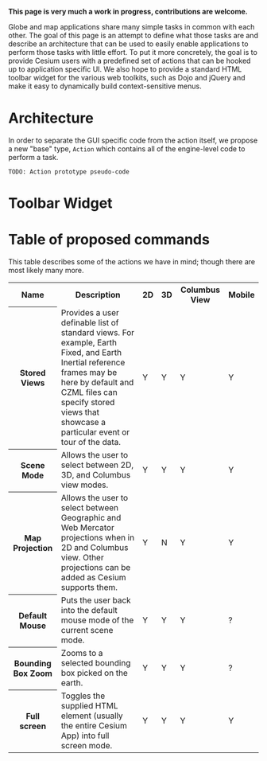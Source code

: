 **This page is very much a work in progress, contributions are welcome.**

Globe and map applications share many simple tasks in common with each other.  The goal of this page is an attempt to define what those tasks are and describe an architecture that can be used to easily enable applications to perform those tasks with little effort.  To put it more concretely, the goal is to provide Cesium users with a predefined set of actions that can be hooked up to application specific UI.  We also hope to provide a standard HTML toolbar widget for the various web toolkits, such as Dojo and jQuery and make it easy to dynamically build context-sensitive menus.

# Architecture
In order to separate the GUI specific code from the action itself, we propose a new "base" type, `Action` which contains all of the engine-level code to perform a task.

```
TODO: Action prototype pseudo-code
```

# Toolbar Widget

# Table of proposed commands
This table describes some of the actions we have in mind; though there are most likely many more.

<table>
  <tr>
    <th>Name</th>
    <th>Description</th>
    <th>2D</th>
    <th>3D</th>
    <th>Columbus View</th>
    <th>Mobile</th>
  </tr>
  <tr>
    <th>Stored Views</th>
    <td>Provides a user definable list of standard views.  For example, Earth Fixed, and Earth Inertial reference frames may be here by default and CZML files can specify stored views that showcase a particular event or tour of the data.</td>
    <td>Y</td>
    <td>Y</td>
    <td>Y</td>
    <td>Y</td>
  </tr>
  <tr>
    <th>Scene Mode</th>
    <td>Allows the user to select between 2D, 3D, and Columbus view modes.</td>
    <td>Y</td>
    <td>Y</td>
    <td>Y</td>
    <td>Y</td>
  </tr>
  <tr>
    <th>Map Projection</th>
    <td>Allows the user to select between Geographic and Web Mercator projections when in 2D and Columbus view.  Other projections can be added as Cesium supports them.</td>
    <td>Y</td>
    <td>N</td>
    <td>Y</td>
    <td>Y</td>
  </tr>
  <tr>
    <th>Default Mouse</th>
    <td>Puts the user back into the default mouse mode of the current scene mode.</td>
    <td>Y</td>
    <td>Y</td>
    <td>Y</td>
    <td>?</td>
  </tr>
  <tr>
    <th>Bounding Box Zoom</th>
    <td>Zooms to a selected bounding box picked on the earth.</td>
    <td>Y</td>
    <td>Y</td>
    <td>Y</td>
    <td>?</td>
  </tr>
  <tr>
    <th>Full screen</th>
    <td>Toggles the supplied HTML element (usually the entire Cesium App) into full screen mode.</td>
    <td>Y</td>
    <td>Y</td>
    <td>Y</td>
    <td>Y</td>
  </tr>
</table>

